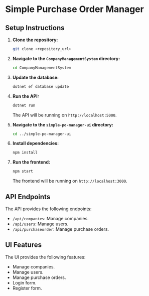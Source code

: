 # Simple Purchase Order Manager

## Setup Instructions

1.  **Clone the repository:**
    ```bash
    git clone <repository_url>
    ```

2.  **Navigate to the `CompanyManagementSystem` directory:**
    ```bash
    cd CompanyManagementSystem
    ```

3.  **Update the database:**
    ```bash
    dotnet ef database update
    ```

4.  **Run the API:**
    ```bash
    dotnet run
    ```

    The API will be running on `http://localhost:5000`.

5.  **Navigate to the `simple-po-manager-ui` directory:**
    ```bash
    cd ../simple-po-manager-ui
    ```

6.  **Install dependencies:**
    ```bash
    npm install
    ```

7.  **Run the frontend:**
    ```bash
    npm start
    ```

    The frontend will be running on `http://localhost:3000`.

## API Endpoints

The API provides the following endpoints:

*   `/api/companies`:  Manage companies.
*   `/api/users`: Manage users.
*   `/api/purchaseorder`: Manage purchase orders.

## UI Features

The UI provides the following features:

*   Manage companies.
*   Manage users.
*   Manage purchase orders.
*   Login form.
*   Register form.